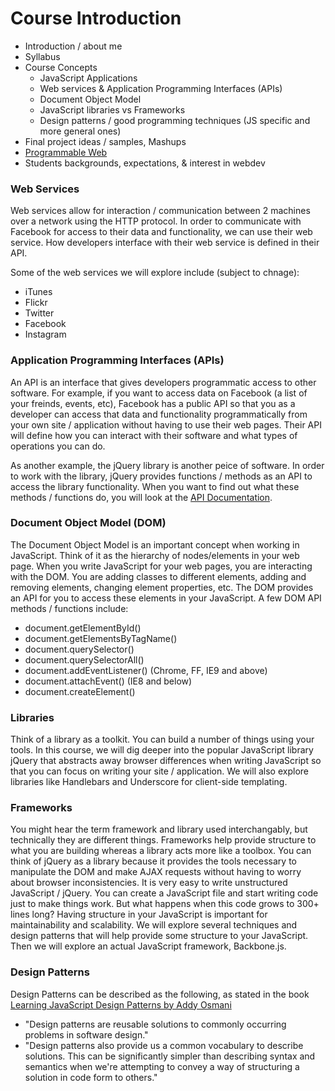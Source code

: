 Course Introduction
===================

* Introduction / about me
* Syllabus
* Course Concepts
	* JavaScript Applications
	* Web services & Application Programming Interfaces (APIs)
  * Document Object Model 
  * JavaScript libraries vs Frameworks
  * Design patterns / good programming techniques (JS specific and more general ones)
* Final project ideas / samples, Mashups
 * [Programmable Web](http://www.programmableweb.com/) 
* Students backgrounds, expectations, & interest in webdev

### Web Services

Web services allow for interaction / communication between 2 machines over a network using the HTTP protocol. In order to communicate with Facebook for access to their data and functionality, we can use their web service. How developers interface with their web service is defined in their API.

Some of the web services we will explore include (subject to chnage):

* iTunes
* Flickr
* Twitter
* Facebook
* Instagram

### Application Programming Interfaces (APIs)

An API is an interface that gives developers programmatic access to other software. For example, if you want to access
data on Facebook (a list of your freinds, events, etc), Facebook has a public API so that you as a developer 
can access that data and functionality programmatically from your own site / application without having to use their
web pages. Their API will define how you can interact with their software and what types of operations you can do.

As another example, the jQuery library is another peice of software. In order to work with the library, jQuery provides
functions / methods as an API to access the library functionality. When you want to find out what these methods / functions do, you will look at the [API Documentation](http://api.jquery.com/).

### Document Object Model (DOM)

The Document Object Model is an important concept when working in JavaScript. Think of it as the hierarchy of nodes/elements in your web page. When you write JavaScript for your web pages, you are interacting with the DOM. You
are adding classes to different elements, adding and removing elements, changing element properties, etc. The DOM provides an API
for you to access these elements in your JavaScript. A few DOM API methods / functions include:

* document.getElementById()
* document.getElementsByTagName()
* document.querySelector()
* document.querySelectorAll()
* document.addEventListener() (Chrome, FF, IE9 and above)
* document.attachEvent() (IE8 and below)
* document.createElement()

### Libraries

Think of a library as a toolkit. You can build a number of things using your tools. In this course, we will dig deeper into the popular JavaScript library jQuery that abstracts away browser differences when writing
JavaScript so that you can focus on writing your site / application. We will also explore libraries like Handlebars
and Underscore for client-side templating.

### Frameworks

You might hear the term framework and library used interchangably, but technically they are different things. Frameworks help provide structure to what you are building whereas a library acts more like a toolbox. You can think of jQuery as a library because it provides the tools necessary to manipulate the DOM and make AJAX requests without having to worry about browser inconsistencies. It is very easy to write unstructured JavaScript / jQuery. You can create a JavaScript file and start writing code just to make things work. But what happens when this code grows to 300+ lines long? Having structure in your JavaScript is important for maintainability and scalability. We will explore several techniques and design patterns that will help provide some structure to your JavaScript. Then we will explore an actual JavaScript framework, Backbone.js.

### Design Patterns

Design Patterns can be described as the following, as stated in the book [Learning JavaScript Design Patterns by Addy Osmani]((http://addyosmani.com/resources/essentialjsdesignpatterns/book/))

* "Design patterns are reusable solutions to commonly occurring problems in software design."
* "Design patterns also provide us a common vocabulary to describe solutions. This can be significantly simpler than describing syntax and semantics when we're attempting to convey a way of structuring a solution in code form to others."




